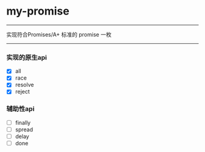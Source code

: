 # my-promise

---

实现符合Promises/A+ 标准的 promise 一枚 

---
### 实现的原生api

- [x] all
- [x] race
- [x] resolve
- [x] reject

### 辅助性api

- [ ] finally
- [ ] spread
- [ ] delay
- [ ] done